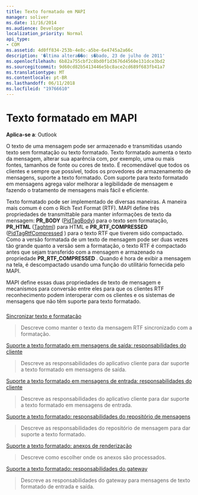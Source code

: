 ```yaml
---
title: Texto formatado em MAPI
manager: soliver
ms.date: 11/16/2014
ms.audience: Developer
localization_priority: Normal
api_type:
- COM
ms.assetid: 4d0ff834-253b-4e8c-a5be-6e4745a2a66c
description: '�ltima altera��o: s�bado, 23 de julho de 2011'
ms.openlocfilehash: 6b82a755cbf2c8bd0f1d3676d4560e131dce3bd2
ms.sourcegitcommit: 9d60cd82b5413446e5bc8ace2cd689f683fb41a7
ms.translationtype: MT
ms.contentlocale: pt-BR
ms.lasthandoff: 06/11/2018
ms.locfileid: "19766610"
---
```

# <a name="formatted-text-in-mapi"></a>Texto formatado em MAPI

  
  
**Aplica-se a**: Outlook 
  
O texto de uma mensagem pode ser armazenado e transmitidas usando texto sem formatação ou texto formatado. Texto formatado aumenta o texto da mensagem, alterar sua aparência com, por exemplo, uma ou mais fontes, tamanhos de fonte ou cores de texto. É recomendável que todos os clientes e sempre que possível, todos os provedores de armazenamento de mensagens, suporte a texto formatado. Com suporte para texto formatado em mensagens agrega valor melhorar a legibilidade de mensagem e fazendo o tratamento de mensagens mais fácil e eficiente.
  
Texto formatado pode ser implementado de diversas maneiras. A maneira mais comum é com o Rich Text Format (RTF). MAPI define três propriedades de transmittable para manter informações de texto da mensagem: **PR_BODY** ([PidTagBody](pidtagbody-canonical-property.md)) para o texto sem formatação, **PR_HTML** ([Taghtml](pidtaghtml-canonical-property.md)) para HTML e **PR_RTF_COMPRESSED** ([PidTagRtfCompressed](pidtagrtfcompressed-canonical-property.md) ) para o texto RTF que tiverem sido compactado. Como a versão formatada de um texto de mensagem pode ser duas vezes tão grande quanto a versão sem a formatação, o texto RTF é compactado antes que sejam transferido com a mensagem e armazenado na propriedade **PR_RTF_COMPRESSED** . Quando é hora de exibir a mensagem na tela, é descompactado usando uma função do utilitário fornecida pelo MAPI. 
  
MAPI define essas duas propriedades de texto de mensagem e mecanismos para conversão entre eles para que os clientes RTF reconhecimento podem interoperar com os clientes e os sistemas de mensagens que não têm suporte para texto formatado.
  
### 

[Sincronizar texto e formatação](synchronizing-text-and-formatting.md)
  
> Descreve como manter o texto da mensagem RTF sincronizado com a formatação.
    
[Suporte a texto formatado em mensagens de saída: responsabilidades do cliente](supporting-formatted-text-in-outgoing-messages-client-responsibilities.md)
  
> Descreve as responsabilidades do aplicativo cliente para dar suporte a texto formatado em mensagens de saída.
    
[Suporte a texto formatado em mensagens de entrada: responsabilidades do cliente](supporting-formatted-text-in-incoming-messages-client-responsibilities.md)
  
> Descreve as responsabilidades do aplicativo cliente para dar suporte a texto formatado em mensagens de entrada.
    
[Suporte a texto formatado: responsabilidades do repositório de mensagens](supporting-formatted-text-message-store-responsibilities.md)
  
> Descreve as responsabilidades do repositório de mensagem para dar suporte a texto formatado.
    
[Suporte a texto formatado: anexos de renderização](supporting-formatted-text-rendering-attachments.md)
  
> Descreve como escolher onde os anexos são processados.
    
[Suporte a texto formatado: responsabilidades do gateway](supporting-formatted-text-gateway-responsibilities.md)
  
> Descreve as responsabilidades do gateway para mensagens de texto formatado de entrada e saída.
    

